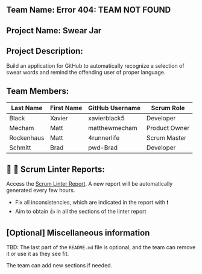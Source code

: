 ## Team Name: Error 404: TEAM NOT FOUND

## Project Name: Swear Jar

## Project Description:
Build an application for GitHub to automatically recognize a selection of swear words and remind
the offending user of proper language.

## Team Members:

Last Name       | First Name      | GitHub Username    | Scrum Role
--------------- | --------------- | ------------------ | ---------------
Black           | Xavier          | xavierblack5       | Developer
Mecham          | Matt            | matthewmecham      | Product Owner
Rockenhaus      | Matt            | 4runnerlife        | Scrum Master
Schmitt         | Brad            | pwd-Brad           | Developer

## :eyes: :memo: Scrum Linter Reports:
Access the [Scrum Linter Report](http://cs.boisestate.edu/~bdit/ScrumLinter/CS471F22ScrumLinterReports/CS471-F22-Team15_j4KiYD1yC2LE0cW22fnOBfdGgXMMvUDjPPevCO7Y/). A new report will be automatically generated every few hours.
- Fix all inconsistencies, which are indicated in the report with :heavy_exclamation_mark:
- Aim to obtain :thumbsup: in all the sections of the linter report

## [Optional] Miscellaneous information
TBD: The last part of the `README.md` file is optional, and the team can remove it or use it as they see fit.

The team can add new sections if needed.
